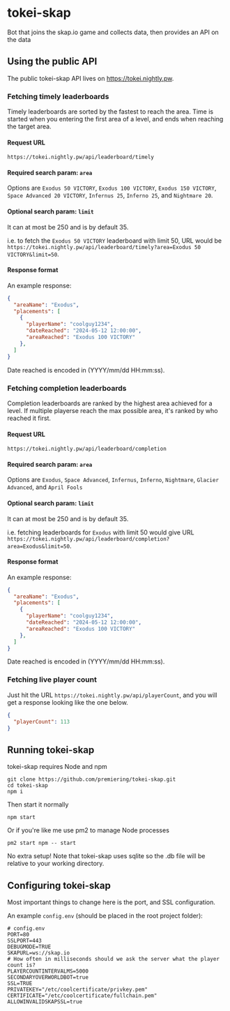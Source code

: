 # tokei-skap
Bot that joins the skap.io game and collects data, then provides an API on the data

## Using the public API
The public tokei-skap API lives on https://tokei.nightly.pw.

### Fetching timely leaderboards
Timely leaderboards are sorted by the fastest to reach the area. Time is started when you entering the first area of a level, and ends when reaching the target area.
#### Request URL
`https://tokei.nightly.pw/api/leaderboard/timely`

#### Required search param: `area` 

Options are `Exodus 50 VICTORY`, `Exodus 100 VICTORY`, `Exodus 150 VICTORY`, `Space Advanced 20 VICTORY`, `Infernus 25`, `Inferno 25`, and `Nightmare 20`.

#### Optional search param: `limit` 

It can at most be 250 and is by default 35.

i.e. to fetch the `Exodus 50 VICTORY` leaderboard with limit 50, URL would be `https://tokei.nightly.pw/api/leaderboard/timely?area=Exodus 50 VICTORY&limit=50`.
#### Response format
An example response:
```json
{
  "areaName": "Exodus",
  "placements": [
    {
      "playerName": "coolguy1234",
      "dateReached": "2024-05-12 12:00:00",
      "areaReached": "Exodus 100 VICTORY"
    },
  ]
}
```

Date reached is encoded in (YYYY/mm/dd HH:mm:ss).

### Fetching completion leaderboards
Completion leaderboards are ranked by the highest area achieved for a level. If multiple playerse reach the max possible area, it's ranked by who reached it first.
#### Request URL
`https://tokei.nightly.pw/api/leaderboard/completion`

#### Required search param: `area` 

Options are `Exodus`, `Space Advanced`, `Infernus`, `Inferno`, `Nightmare`, `Glacier Advanced`, and `April Fools`

#### Optional search param: `limit` 

It can at most be 250 and is by default 35.

i.e. fetching leaderboards for `Exodus` with limit 50 would give URL `https://tokei.nightly.pw/api/leaderboard/completion?area=Exodus&limit=50`.
#### Response format
An example response:
```json
{
  "areaName": "Exodus",
  "placements": [
    {
      "playerName": "coolguy1234",
      "dateReached": "2024-05-12 12:00:00",
      "areaReached": "Exodus 100 VICTORY"
    },
  ]
}
```

Date reached is encoded in (YYYY/mm/dd HH:mm:ss).

### Fetching live player count
Just hit the URL `https://tokei.nightly.pw/api/playerCount`, and you will get a response looking like the one below.

```json
{
  "playerCount": 113
}
```

## Running tokei-skap
tokei-skap requires Node and npm
```shell
git clone https://github.com/premiering/tokei-skap.git
cd tokei-skap
npm i
```
Then start it normally
```shell
npm start
```
Or if you're like me use pm2 to manage Node processes
```shell
pm2 start npm -- start
```
No extra setup! Note that tokei-skap uses sqlite so the .db file will be relative to your working directory.

## Configuring tokei-skap
Most important things to change here is the port, and SSL configuration.

An example `config.env` (should be placed in the root project folder):
```dosini
# config.env
PORT=80
SSLPORT=443
DEBUGMODE=TRUE
SKAPURL=ws://skap.io
# How often in milliseconds should we ask the server what the player count is?
PLAYERCOUNTINTERVALMS=5000
SECONDARYOVERWORLDBOT=true
SSL=TRUE
PRIVATEKEY="/etc/coolcertificate/privkey.pem"
CERTIFICATE="/etc/coolcertificate/fullchain.pem"
ALLOWINVALIDSKAPSSL=true
```
